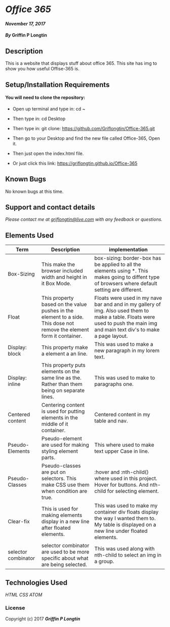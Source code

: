 # _Office 365_
#### _November 17, 2017_
#### _By_ **Griffin P Longtin**

## Description
This is a website that displays stuff about office 365. This site has img to show you how useful Offise-365 is.
## Setup/Installation Requirements

#### You will need to clone the repository:

* Open up terminal and type in: cd ~
* Then type in: cd Desktop
* Then type in: git clone: https://github.com/Griflongtin/Office-365.git
* Then go to your Desktop and find the new file called Office-365, Open it.
* Then just open the index.html file.

* Or just click this link: https://griflongtin.github.io/Office-365

## Known Bugs

No known bugs at this time.

## Support and contact details

_Please contact me at griflongtin@live.com with any feedback or questions._

## Elements Used
| Term  | Description  |  implementation |
|---|---|---|
| Box-Sizing  | This make the browser included width and height in it Box Mode. | box-sizing: border-box has be applied to all the elements using *. This makes going to diffent type of browsers where default setting are different. |
| Float  | This property based on the value pushes in the element to a side. This dose not remove the element form it container. | Floats were used in my nave bar and and in my gallery of img. Also used them to make a table. Floats were used to push the main img and main text div's to make a page layout.  |
| Display: block  | This property make a element a an line.  | This was used to make a new paragraph in my lorem text.  |
| Display: inline  | This property puts elements on the same line as the. Rather than them being on separate lines.  | This was used to make to paragraphs one. |
| Centered content  | Centering content is used for putting elements in the middle of it container.   | Centered content in my table and nav. |
| Pseudo-Elements  | Pseudo-element are used for making styling element parts.   | This where used to make text upper Case in line. |
| Pseudo-Classes  | Pseudo-classes are put on selectors. This make CSS use them when condition are true.  | :hover and :nth-child() where used in this project. Hover for buttons. And nth-child for selecting element. |
| Clear-fix  | This is used for making elements display in a new line after floated elements.  | This was used to make my container div floats display the way I wanted them to. My table is displayed on a new line under floated elements. |
| selector combinator  | selector combinator are used to be more specific about what are being selected.  | This was used along with nth-child to select an img in a group.  |

## Technologies Used
_HTML_
_CSS_
_ATOM_

### License

Copyright (c) 2017 **_Griffin P Longtin_**

